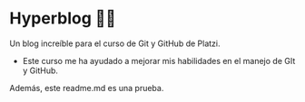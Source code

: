 # Hyperblog 🐱‍🐉
Un blog increíble para el curso de Git y GitHub de Platzi.

- Este curso me ha ayudado a mejorar mis habilidades en el manejo de GIt y GitHub.

Además, este readme.md es una prueba.
